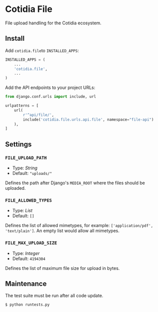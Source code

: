 # Cotidia File

File upload handling for the Cotidia ecosystem.

## Install

Add `cotidia.file`to `INSTALLED_APPS`:

```python
INSTALLED_APPS = (
    ...
    'cotidia.file',
    ...
)
```

Add the API endpoints to your project URLs:

```python
from django.conf.urls import include, url

urlpatterns = [
    url(
        r'^api/file/',
        include('cotidia.file.urls.api.file', namespace="file-api")
    ),
]
```

## Settings

### `FILE_UPLOAD_PATH`

- Type: *String*
- Default: `"uploads/"`

Defines the path after Django's `MEDIA_ROOT` where the files should be uploaded.

### `FILE_ALLOWED_TYPES`

- Type: *List*
- Default: `[]`

Defines the list of allowed mimetypes, for example: `['application/pdf', 'text/plain']`. An empty list would allow all mimetypes.

### `FILE_MAX_UPLOAD_SIZE`

- Type: *Integer*
- Default: `4194304`

Defines the list of maximum file size for upload in bytes.

## Maintenance

The test suite must be run after all code update.

```console
$ python runtests.py
```
